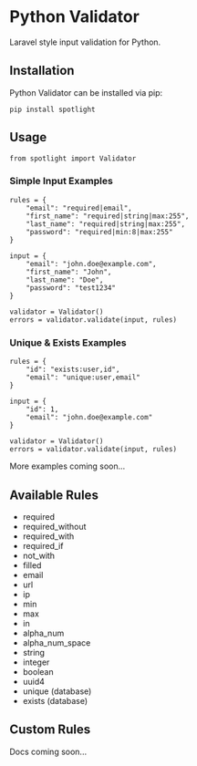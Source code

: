 # Python Validator
Laravel style input validation for Python.

## Installation
Python Validator can be installed via pip:

`pip install spotlight`

## Usage
```
from spotlight import Validator
```

### Simple Input Examples
```
rules = {
    "email": "required|email",
    "first_name": "required|string|max:255",
    "last_name": "required|string|max:255",
    "password": "required|min:8|max:255"
}

input = {
    "email": "john.doe@example.com",
    "first_name": "John",
    "last_name": "Doe",
    "password": "test1234"
}

validator = Validator()
errors = validator.validate(input, rules)
```

### Unique & Exists Examples
```
rules = {
    "id": "exists:user,id",
    "email": "unique:user,email"
}

input = {
    "id": 1,
    "email": "john.doe@example.com"
}

validator = Validator()
errors = validator.validate(input, rules)
```
More examples coming soon...

## Available Rules
* required
* required_without
* required_with
* required_if
* not_with
* filled
* email
* url
* ip
* min
* max
* in
* alpha_num
* alpha_num_space
* string
* integer
* boolean
* uuid4
* unique (database)
* exists (database)

## Custom Rules
Docs coming soon...